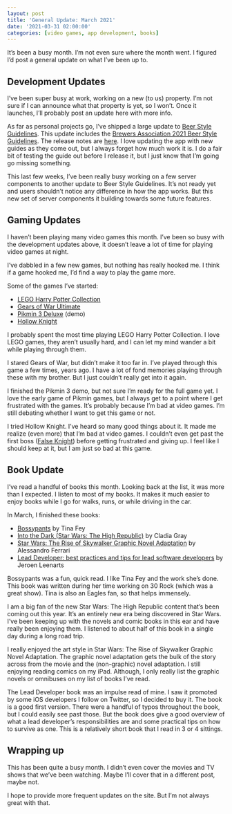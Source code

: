 ```yaml
---
layout: post
title: 'General Update: March 2021'
date: '2021-03-31 02:00:00'
categories: [video games, app development, books]
---
```


It’s been a busy month. I’m not even sure where the month went. I figured I’d post a general update on what I’ve been up to.

## Development Updates

I’ve been super busy at work, working on a new (to us) property. I’m not sure if I can announce what that property is yet, so I won’t. Once it launches, I’ll probably post an update here with more info.

As far as personal projects go, I’ve shipped a large update to [Beer Style Guidelines](https://www.beerstyleguidelines.app/). This update includes the [Brewers Association 2021 Beer Style Guidelines](https://www.brewersassociation.org/edu/brewers-association-beer-style-guidelines/). The release notes are [here](https://www.beerstyleguidelines.app/release-notes/2021.3.txt). I love updating the app with new guides as they come out, but I always forget how much work it is. I do a fair bit of testing the guide out before I release it, but I just know that I’m going go missing something.

This last few weeks, I’ve been really busy working on a few server components to another update to Beer Style Guidelines. It’s not ready yet and users shouldn’t notice any difference in how the app works. But this new set of server components it building towards some future features.

## Gaming Updates

I haven’t been playing many video games this month. I’ve been so busy with the development updates above, it doesn’t leave a lot of time for playing video games at night.

I’ve dabbled in a few new games, but nothing has really hooked me. I think if a game hooked me, I’d find a way to play the game more.

Some of the games I’ve started:

- [LEGO Harry Potter Collection](https://www.nintendo.com/games/detail/lego-harry-potter-collection-switch/)
- [Gears of War Ultimate](https://www.microsoft.com/en-us/p/gears-of-war-ultimate-edition/bqt21vxfs52f)
- [Pikmin 3 Deluxe](https://www.nintendo.com/games/detail/pikmin-3-deluxe-switch/) (demo)
- [Hollow Knight](https://www.nintendo.com/games/detail/hollow-knight-switch/)

I probably spent the most time playing LEGO Harry Potter Collection. I love LEGO games, they aren’t usually hard, and I can let my mind wander a bit while playing through them.

I stared Gears of War, but didn’t make it too far in. I’ve played through this game a few times, years ago. I have a lot of fond memories playing through these with my brother. But I just couldn’t really get into it again.

I finished the Pikmin 3 demo, but not sure I’m ready for the full game yet. I love the early game of Pikmin games, but I always get to a point where I get frustrated with the games. It’s probably because I’m bad at video games. I’m still debating whether I want to get this game or not.

I tried Hollow Knight. I’ve heard so many good things about it. It made me realize (even more) that I’m bad at video games. I couldn’t even get past the first boss ([False Knight](https://hollowknightwiki.com/false-knight/)) before getting frustrated and giving up. I feel like I should keep at it, but I am just so bad at this game.

## Book Update

I’ve read a handful of books this month. Looking back at the list, it was more than I expected. I listen to most of my books. It makes it much easier to enjoy books while I go for walks, runs, or while driving in the car.

In March, I finished these books:

- [Bossypants](https://en.wikipedia.org/wiki/Bossypants) by Tina Fey
- [Into the Dark (Star Wars: The High Republic)](https://books.disney.com/book/into-the-dark/) by Cladia Gray
- [Star Wars: The Rise of Skywalker Graphic Novel Adaptation](https://www.penguinrandomhouse.com/books/625412/star-wars-the-rise-of-skywalker-graphic-novel-adaptation-by-alessandro-ferrari/) by Alessandro Ferrari
- [Lead Developer: best practices and tips for lead software developers](https://gumroad.com/l/leaddeveloper) by Jeroen Leenarts

Bossypants was a fun, quick read. I like Tina Fey and the work she’s done. This book was written during her time working on 30 Rock (which was a great show). Tina is also an Eagles fan, so that helps immensely.

I am a big fan of the new Star Wars: The High Republic content that’s been coming out this year. It’s an entirely new era being discovered in Star Wars. I’ve been keeping up with the novels and comic books in this ear and have really been enjoying them. I listened to about half of this book in a single day during a long road trip.

I really enjoyed the art style in Star Wars: The Rise of Skywalker Graphic Novel Adaptation. The graphic novel adaptation gets the bulk of the story across from the movie and the (non-graphic) novel adaptation. I still enjoying reading comics on my iPad. Although, I only really list the graphic novels or omnibuses on my list of books I’ve read.

The Lead Developer book was an impulse read of mine. I saw it promoted by some iOS developers I follow on Twitter, so I decided to buy it. The book is a good first version. There were a handful of typos throughout the book, but I could easily see past those. But the book does give a good overview of what a lead developer’s responsibilities are and some practical tips on how to survive as one. This is a relatively short book that I read in 3 or 4 sittings.

## Wrapping up

This has been quite a busy month. I didn’t even cover the movies and TV shows that we’ve been watching. Maybe I’ll cover that in a different post, maybe not.

I hope to provide more frequent updates on the site. But I’m not always great with that.

